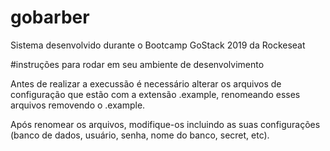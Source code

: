 # gobarber
Sistema desenvolvido durante o Bootcamp GoStack 2019 da Rockeseat

#instruções para rodar em seu ambiente de desenvolvimento

  Antes de realizar a execussão é necessário alterar os arquivos de configuração que estão com a extensão .example,
  renomeando esses arquivos removendo o .example.
  
  Após renomear os arquivos, modifique-os incluindo as suas configurações (banco de dados, usuário, senha, nome do banco, secret, etc).
